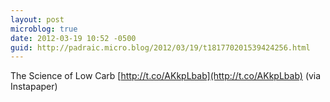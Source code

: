 ```yaml
---
layout: post
microblog: true
date: 2012-03-19 10:52 -0500
guid: http://padraic.micro.blog/2012/03/19/t181770201539424256.html
---
```

The Science of Low Carb [http://t.co/AKkpLbab](http://t.co/AKkpLbab) (via Instapaper)
